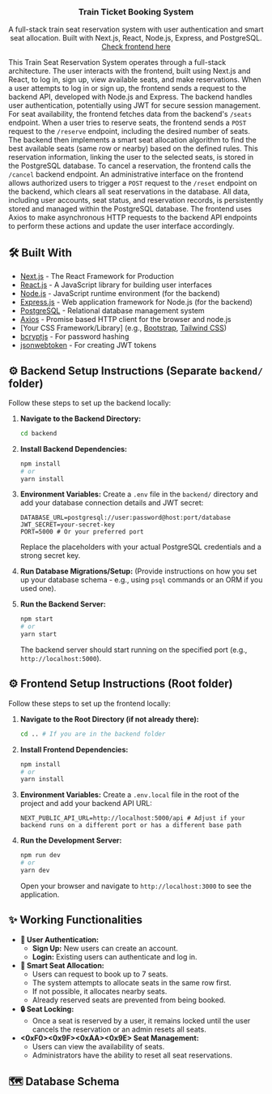 <br/>
<p align="center">

  <h3 align="center">Train Ticket Booking System</h3>

  <p align="center">
    A full-stack train seat reservation system with user authentication and smart seat allocation. Built with Next.js, React, Node.js, Express, and PostgreSQL.
    <br />
    <a href="https://github.com/vickycode674/train-ticket-frontend">Check frontend here</a>
  </p>
</p>

<p>
  This Train Seat Reservation System operates through a full-stack architecture.
  The user interacts with the frontend, built using Next.js and React, to log in, sign up, view available seats, and make reservations.
  When a user attempts to log in or sign up, the frontend sends a request to the backend API, developed with Node.js and Express.
  The backend handles user authentication, potentially using JWT for secure session management.
  For seat availability, the frontend fetches data from the backend's <code>/seats</code> endpoint.
  When a user tries to reserve seats, the frontend sends a <code>POST</code> request to the <code>/reserve</code> endpoint, including the desired number of seats.
  The backend then implements a smart seat allocation algorithm to find the best available seats (same row or nearby) based on the defined rules.
  This reservation information, linking the user to the selected seats, is stored in the PostgreSQL database.
  To cancel a reservation, the frontend calls the <code>/cancel</code> backend endpoint.
  An administrative interface on the frontend allows authorized users to trigger a <code>POST</code> request to the <code>/reset</code> endpoint on the backend, which clears all seat reservations in the database.
  All data, including user accounts, seat status, and reservation records, is persistently stored and managed within the PostgreSQL database.
  The frontend uses Axios to make asynchronous HTTP requests to the backend API endpoints to perform these actions and update the user interface accordingly.
</p>

## 🛠️ Built With

* [Next.js](https://nextjs.org/) - The React Framework for Production
* [React.js](https://react.dev/) - A JavaScript library for building user interfaces
* [Node.js](https://nodejs.org/en/) - JavaScript runtime environment (for the backend)
* [Express.js](https://expressjs.com/) - Web application framework for Node.js (for the backend)
* [PostgreSQL](https://www.postgresql.org/) - Relational database management system
* [Axios](https://axios-http.com/docs/intro) - Promise based HTTP client for the browser and node.js
* [Your CSS Framework/Library] (e.g., [Bootstrap](https://getbootstrap.com/), [Tailwind CSS](https://tailwindcss.com/))
* [bcryptjs](https://www.npmjs.com/package/bcryptjs) - For password hashing
* [jsonwebtoken](https://www.npmjs.com/package/jsonwebtoken) - For creating JWT tokens

## ⚙️ Backend Setup Instructions (Separate `backend/` folder)

Follow these steps to set up the backend locally:

1.  **Navigate to the Backend Directory:**
    ```bash
    cd backend
    ```

2.  **Install Backend Dependencies:**
    ```bash
    npm install
    # or
    yarn install
    ```

3.  **Environment Variables:** Create a `.env` file in the `backend/` directory and add your database connection details and JWT secret:
    ```
    DATABASE_URL=postgresql://user:password@host:port/database
    JWT_SECRET=your-secret-key
    PORT=5000 # Or your preferred port
    ```
    Replace the placeholders with your actual PostgreSQL credentials and a strong secret key.

4.  **Run Database Migrations/Setup:** (Provide instructions on how you set up your database schema - e.g., using `psql` commands or an ORM if you used one).

5.  **Run the Backend Server:**
    ```bash
    npm start
    # or
    yarn start
    ```

    The backend server should start running on the specified port (e.g., `http://localhost:5000`).

## ⚙️ Frontend Setup Instructions (Root folder)

Follow these steps to set up the frontend locally:

1.  **Navigate to the Root Directory (if not already there):**
    ```bash
    cd .. # If you are in the backend folder
    ```

2.  **Install Frontend Dependencies:**
    ```bash
    npm install
    # or
    yarn install
    ```

3.  **Environment Variables:** Create a `.env.local` file in the root of the project and add your backend API URL:
    ```
    NEXT_PUBLIC_API_URL=http://localhost:5000/api # Adjust if your backend runs on a different port or has a different base path
    ```

4.  **Run the Development Server:**
    ```bash
    npm run dev
    # or
    yarn dev
    ```

    Open your browser and navigate to `http://localhost:3000` to see the application.

## ✨ Working Functionalities

* **👤 User Authentication:**
    * **Sign Up:** New users can create an account.
    * **Login:** Existing users can authenticate and log in.
* **💺 Smart Seat Allocation:**
    * Users can request to book up to 7 seats.
    * The system attempts to allocate seats in the same row first.
    * If not possible, it allocates nearby seats.
    * Already reserved seats are prevented from being booked.
* **🔒 Seat Locking:**
    * Once a seat is reserved by a user, it remains locked until the user cancels the reservation or an admin resets all seats.
* **<0xF0><0x9F><0xAA><0x9E> Seat Management:**
    * Users can view the availability of seats.
    * Administrators have the ability to reset all seat reservations.

## 🗺️ Database Schema
